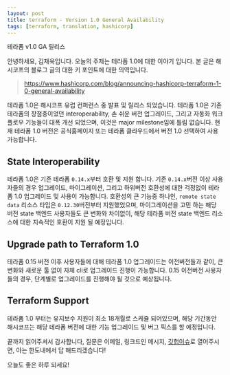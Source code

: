 ```yaml
---
layout: post
title: terraform - Version 1.0 General Availability
tags: [terraform, translation, hashicorp]
---
```


테라폼 v1.0 GA 릴리스

안녕하세요, 김재욱입니다. 오늘의 주제는 테라폼 1.0에 대한 이야기 입니다.
본 글은 해시코프의 블로그 글의 대한 키 포인트에 대한 의역입니다.

> https://www.hashicorp.com/blog/announcing-hashicorp-terraform-1-0-general-availability

테라폼 1.0은 해시코프 유럽 컨퍼런스 중 발표 및 릴리스 되었습니다. 테라폼 1.0은 기존 테라폼의 장점중이었던 interoperability, 손 쉬운 버전 업그레이드, 그리고 자동화 워크플로우 기능들이 대폭 개선 되었으며, 이것은 major milestone임에 틀림 없습니다. 현재 테라폼 1.0 버전은 공식홈페이지 또는 테라폼 클라우드에서 버전 1.0 선택하여 사용 가능합니다.

## State Interoperability
테라폼 1.0은 기존 테라폼 `0.14.x`부터 호환 및 지원 합니다. 기존 `0.14.x`버전 이상 사용자들의 경우 업그레이드, 마이그레이션, 그리고 하위버전 호환성에 대한 걱정없이 테라폼 1.0 업그레이드 및 사용이 가능합니다. 호환성의 큰 기능중 하나인, `remote state data` 리소스 타입은 `0.12.30`버전부터 지원했었으며, 마이그레이션을 고민 하는 해당 버전 state 백엔드 사용자들도 큰 변화와 차이없이, 해당 테라폼 버전 state 백엔드 리소스에 대한 지속적인 호환이 지원 될 예정입니다.

## Upgrade path to Terraform 1.0
테라폼 0.15 버전 이후 사용자들에 대해 테라폼 1.0 업그레이드는 이전버전들과 같이, 큰 변화와 새로운 툴 없이 자체 cli로 업그레이드 진행이 가능합니다. 0.15 이전버전 사용자들의 경우, 단계별로 업그레이드를 진행해야 될 것으로 예상됩니다.

## Terraform Support
테라폼 1.0 부터는 유지보수 지원이 최소 18개월로 스케쥴 되어있으며, 해당 기간동안 해시코프는 해당 테라폼 버전에 대한 기능 업그레이드 및 버그 픽스를 할 예정입니다.

끝까지 읽어주셔서 감사합니다, 질문은 이메일, 링크드인 메시지, [깃헙이슈](https://github.com/iamjaekim/iamjaekim.github.io/issues)로 열어주시면, 아는 한도내에서 답 해드리겠습니다!

오늘도 좋은 하루 되세요!
